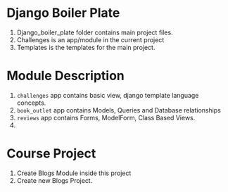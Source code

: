 # Django Boiler Plate

1. Django_boiler_plate folder contains main project files.
2. Challenges is an app/module in the current project
3. Templates is the templates for the main project.

# Module Description

1. `challenges` app contains basic view, django template language concepts.
2. `book_outlet` app contains Models, Queries and Database relationships
3. `reviews` app contains Forms, ModelForm, Class Based Views.
4. 

# Course Project

1. Create Blogs Module inside this project
2. Create new Blogs Project.
